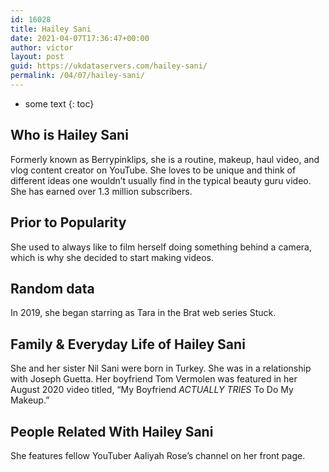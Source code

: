 ```yaml
---
id: 16028
title: Hailey Sani
date: 2021-04-07T17:36:47+00:00
author: victor
layout: post
guid: https://ukdataservers.com/hailey-sani/
permalink: /04/07/hailey-sani/
---
```


* some text
{: toc}


## Who is Hailey Sani



Formerly known as Berrypinklips, she is a routine, makeup, haul video, and vlog content creator on YouTube. She loves to be unique and think of different ideas one wouldn&#8217;t usually find in the typical beauty guru video. She has earned over 1.3 million subscribers. 

                
                
                
## Prior to Popularity



She used to always like to film herself doing something behind a camera, which is why she decided to start making videos. 

                
                
                
## Random data



In 2019, she began starring as Tara in the Brat web series Stuck.

                
                
                
## Family & Everyday Life of Hailey Sani



She and her sister Nil Sani were born in Turkey. She was in a relationship with Joseph Guetta. Her boyfriend Tom Vermolen was featured in her August 2020 video titled, &#8220;My Boyfriend *ACTUALLY TRIES* To Do My Makeup.&#8221;

                
                
                
## People Related With Hailey Sani



She features fellow YouTuber Aaliyah Rose&#8217;s channel on her front page. 

                
              
            
          
          
          